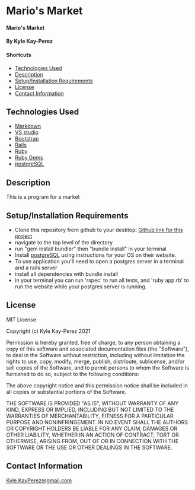 # Mario's Market

#### Mario's Market

#### By Kyle Kay-Perez

#### Shortcuts
- [Technologies Used](#technologies-used)
- [Description](#description)
- [Setup/Installation Requirements](#setup/installation-requirements)
- [License](#license)
- [Contact Information](#contact-information)

## Technologies Used

* [Markdown](https://www.markdownguide.org/)
* [VS studio](https://code.visualstudio.com/)
* [Bootstrap](https://getbootstrap.com/)
* [Rails](https://rubyonrails.org/)
* [Ruby](https://www.ruby-lang.org/en/)
* [Ruby Gems](https://rubygems.org/)
* [postgreSQL](https://www.postgresql.org/)

## Description

This is a program for a market

## Setup/Installation Requirements

* Clone this repository from github to your desktop: [Github link for this project](https://github.com/professional-pigeon/Vocab_charity)
* navigate to the top level of the directory
* run "gem install bundler" then "bundle install" in your terminal
* Install [postgreSQL](https://www.postgresql.org/) using instructions for your OS on their website.
* To use application you'll need to open a postgres server in a terminal and a rails server
* install all dependencies with bundle install
* in your terminal you can run 'rspec' to run all tests, and 'ruby app.rb' to run the website while your postgres server is running.

## License

MIT License

Copyright (c) Kyle Kay-Perez 2021

Permission is hereby granted, free of charge, to any person obtaining a copy of this software and associated documentation files (the "Software"), to deal in the Software without restriction, including without limitation the rights to use, copy, modify, merge, publish, distribute, sublicense, and/or sell copies of the Software, and to permit persons to whom the Software is furnished to do so, subject to the following conditions:

The above copyright notice and this permission notice shall be included in all copies or substantial portions of the Software.

THE SOFTWARE IS PROVIDED "AS IS", WITHOUT WARRANTY OF ANY KIND, EXPRESS OR IMPLIED, INCLUDING BUT NOT LIMITED TO THE WARRANTIES OF MERCHANTABILITY, FITNESS FOR A PARTICULAR PURPOSE AND NONINFRINGEMENT. IN NO EVENT SHALL THE AUTHORS OR COPYRIGHT HOLDERS BE LIABLE FOR ANY CLAIM, DAMAGES OR OTHER LIABILITY, WHETHER IN AN ACTION OF CONTRACT, TORT OR OTHERWISE, ARISING FROM, OUT OF OR IN CONNECTION WITH THE SOFTWARE OR THE USE OR OTHER DEALINGS IN THE SOFTWARE.

## Contact Information

Kyle.KayPerez@gmail.com